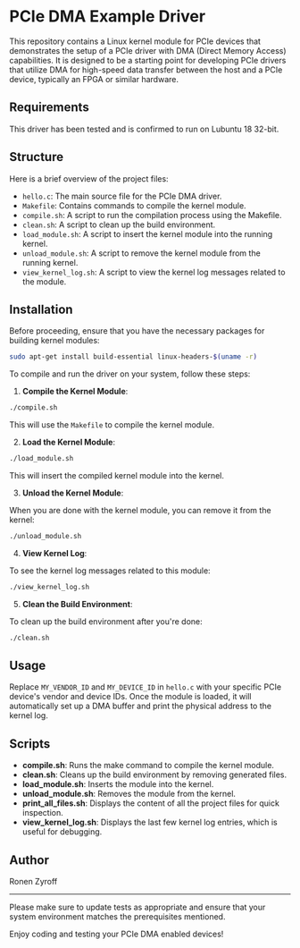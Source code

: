 # PCIe DMA Example Driver

This repository contains a Linux kernel module for PCIe devices that demonstrates the setup of a PCIe driver with DMA (Direct Memory Access) capabilities. It is designed to be a starting point for developing PCIe drivers that utilize DMA for high-speed data transfer between the host and a PCIe device, typically an FPGA or similar hardware.

## Requirements

This driver has been tested and is confirmed to run on Lubuntu 18 32-bit.

## Structure

Here is a brief overview of the project files:

- `hello.c`: The main source file for the PCIe DMA driver.
- `Makefile`: Contains commands to compile the kernel module.
- `compile.sh`: A script to run the compilation process using the Makefile.
- `clean.sh`: A script to clean up the build environment.
- `load_module.sh`: A script to insert the kernel module into the running kernel.
- `unload_module.sh`: A script to remove the kernel module from the running kernel.
- `view_kernel_log.sh`: A script to view the kernel log messages related to the module.

## Installation

Before proceeding, ensure that you have the necessary packages for building kernel modules:

```sh
sudo apt-get install build-essential linux-headers-$(uname -r)
```

To compile and run the driver on your system, follow these steps:

1. **Compile the Kernel Module**:

```bash
./compile.sh
```

This will use the `Makefile` to compile the kernel module.

2. **Load the Kernel Module**:

```bash
./load_module.sh
```

This will insert the compiled kernel module into the kernel.

3. **Unload the Kernel Module**:

When you are done with the kernel module, you can remove it from the kernel:

```bash
./unload_module.sh
```

4. **View Kernel Log**:

To see the kernel log messages related to this module:

```bash
./view_kernel_log.sh
```

5. **Clean the Build Environment**:

To clean up the build environment after you're done:

```bash
./clean.sh
```

## Usage

Replace `MY_VENDOR_ID` and `MY_DEVICE_ID` in `hello.c` with your specific PCIe device's vendor and device IDs. Once the module is loaded, it will automatically set up a DMA buffer and print the physical address to the kernel log.

## Scripts

- **compile.sh**: Runs the make command to compile the kernel module.
- **clean.sh**: Cleans up the build environment by removing generated files.
- **load_module.sh**: Inserts the module into the kernel.
- **unload_module.sh**: Removes the module from the kernel.
- **print_all_files.sh**: Displays the content of all the project files for quick inspection.
- **view_kernel_log.sh**: Displays the last few kernel log entries, which is useful for debugging.

## Author

Ronen Zyroff

---

Please make sure to update tests as appropriate and ensure that your system environment matches the prerequisites mentioned.

Enjoy coding and testing your PCIe DMA enabled devices!
